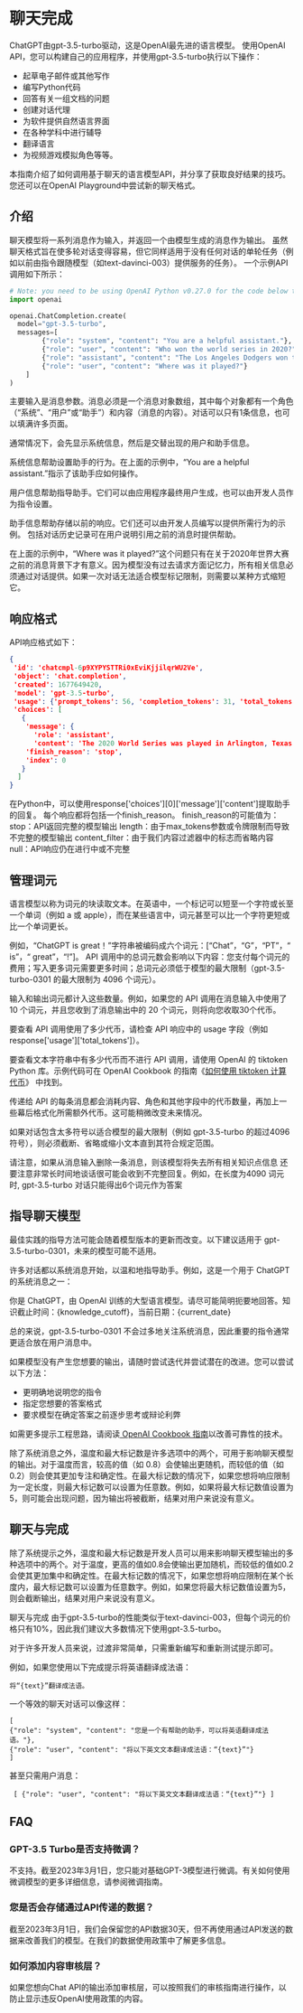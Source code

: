 # 聊天完成

ChatGPT由gpt-3.5-turbo驱动，这是OpenAI最先进的语言模型。 使用OpenAI API，您可以构建自己的应用程序，并使用gpt-3.5-turbo执行以下操作：&#x20;

* 起草电子邮件或其他写作&#x20;
* 编写Python代码&#x20;
* 回答有关一组文档的问题&#x20;
* 创建对话代理&#x20;
* 为软件提供自然语言界面&#x20;
* 在各种学科中进行辅导&#x20;
* 翻译语言&#x20;
* 为视频游戏模拟角色等等。&#x20;

本指南介绍了如何调用基于聊天的语言模型API，并分享了获取良好结果的技巧。您还可以在OpenAI Playground中尝试新的聊天格式。

## 介绍

聊天模型将一系列消息作为输入，并返回一个由模型生成的消息作为输出。 虽然聊天格式旨在使多轮对话变得容易，但它同样适用于没有任何对话的单轮任务（例如以前由指令跟随模型（如text-davinci-003）提供服务的任务）。 一个示例API调用如下所示：

```python
# Note: you need to be using OpenAI Python v0.27.0 for the code below to work
import openai

openai.ChatCompletion.create(
  model="gpt-3.5-turbo",
  messages=[
        {"role": "system", "content": "You are a helpful assistant."},
        {"role": "user", "content": "Who won the world series in 2020?"},
        {"role": "assistant", "content": "The Los Angeles Dodgers won the World Series in 2020."},
        {"role": "user", "content": "Where was it played?"}
    ]
)
```

主要输入是消息参数。消息必须是一个消息对象数组，其中每个对象都有一个角色（“系统”、“用户”或“助手”）和内容（消息的内容）。对话可以只有1条信息，也可以填满许多页面。

&#x20;通常情况下，会先显示系统信息，然后是交替出现的用户和助手信息。&#x20;

系统信息帮助设置助手的行为。在上面的示例中，“You are a helpful assistant.”指示了该助手应如何操作。&#x20;

用户信息帮助指导助手。它们可以由应用程序最终用户生成，也可以由开发人员作为指令设置。&#x20;

助手信息帮助存储以前的响应。它们还可以由开发人员编写以提供所需行为的示例。 包括对话历史记录可在用户说明引用之前的消息时提供帮助。

在上面的示例中，“Where was it played?”这个问题只有在关于2020年世界大赛之前的消息背景下才有意义。因为模型没有过去请求方面记忆力，所有相关信息必须通过对话提供。如果一次对话无法适合模型标记限制，则需要以某种方式缩短它。

## 响应格式

API响应格式如下：

```json
{
 'id': 'chatcmpl-6p9XYPYSTTRi0xEviKjjilqrWU2Ve',
 'object': 'chat.completion',
 'created': 1677649420,
 'model': 'gpt-3.5-turbo',
 'usage': {'prompt_tokens': 56, 'completion_tokens': 31, 'total_tokens': 87},
 'choices': [
   {
    'message': {
      'role': 'assistant',
      'content': 'The 2020 World Series was played in Arlington, Texas at the Globe Life Field, which was the new home stadium for the Texas Rangers.'},
    'finish_reason': 'stop',
    'index': 0
   }
  ]
}
```

在Python中，可以使用response\['choices']\[0]\['message']\['content']提取助手的回复。 每个响应都将包括一个finish\_reason。 finish\_reason的可能值为： stop：API返回完整的模型输出 length：由于max\_tokens参数或令牌限制而导致不完整的模型输出 content\_filter：由于我们内容过滤器中的标志而省略内容 null：API响应仍在进行中或不完整

## 管理词元

语言模型以称为词元的块读取文本。在英语中，一个标记可以短至一个字符或长至一个单词（例如 a 或 apple），而在某些语言中，词元甚至可以比一个字符更短或比一个单词更长。&#x20;

例如，“ChatGPT is great！”字符串被编码成六个词元：\[“Chat”，“G”，“PT”，“ is”，“ great”，“!”]。 API 调用中的总词元数会影响以下内容：您支付每个词元的费用；写入更多词元需要更多时间；总词元必须低于模型的最大限制（gpt-3.5-turbo-0301 的最大限制为 4096 个词元）。&#x20;

输入和输出词元都计入这些数量。例如，如果您的 API 调用在消息输入中使用了 10 个词元，并且您收到了消息输出中的 20 个词元，则将向您收取30个代币。&#x20;

要查看 API 调用使用了多少代币，请检查 API 响应中的 usage 字段（例如 response\['usage']\['total\_tokens']）。

&#x20;要查看文本字符串中有多少代币而不进行 API 调用，请使用 OpenAI 的 tiktoken Python 库。示例代码可在 OpenAI Cookbook 的指南《[如何使用 tiktoken 计算代币](https://github.com/openai/openai-cookbook/blob/main/examples/How\_to\_count\_tokens\_with\_tiktoken.ipynb)》 中找到。&#x20;

传递给 API 的每条消息都会消耗内容、角色和其他字段中的代币数量，再加上一些幕后格式化所需额外代币。这可能稍微改变未来情况。&#x20;

如果对话包含太多符号以适合模型的最大限制（例如 gpt-3.5-turbo 的超过4096 符号），则必须截断、省略或缩小文本直到其符合规定范围。

请注意，如果从消息输入删除一条消息，则该模型将失去所有相关知识点信息 还要注意非常长时间地谈话很可能会收到不完整回复。例如，在长度为4090 词元时, gpt-3.5-turbo 对话只能得出6个词元作为答案

## 指导聊天模型&#x20;

最佳实践的指导方法可能会随着模型版本的更新而改变。以下建议适用于 gpt-3.5-turbo-0301，未来的模型可能不适用。

许多对话都以系统消息开始，以温和地指导助手。例如，这是一个用于 ChatGPT 的系统消息之一：

你是 ChatGPT，由 OpenAI 训练的大型语言模型。请尽可能简明扼要地回答。知识截止时间：{knowledge\_cutoff}，当前日期：{current\_date}

总的来说，gpt-3.5-turbo-0301 不会过多地关注系统消息，因此重要的指令通常更适合放在用户消息中。

如果模型没有产生您想要的输出，请随时尝试迭代并尝试潜在的改进。您可以尝试以下方法：

* 更明确地说明您的指令&#x20;
* 指定您想要的答案格式&#x20;
* 要求模型在确定答案之前逐步思考或辩论利弊&#x20;

如需更多提示工程思路，请阅读[ OpenAI Cookbook 指南](https://github.com/openai/openai-cookbook/blob/main/techniques\_to\_improve\_reliability.md)以改善可靠性的技术。

除了系统消息之外，温度和最大标记数是许多选项中的两个，可用于影响聊天模型的输出。对于温度而言，较高的值（如 0.8）会使输出更随机，而较低的值（如 0.2）则会使其更加专注和确定性。在最大标记数的情况下，如果您想将响应限制为一定长度，则最大标记数可以设置为任意数。例如，如果将最大标记数值设置为 5，则可能会出现问题，因为输出将被截断，结果对用户来说没有意义。

## 聊天与完成

除了系统提示之外，温度和最大标记数是开发人员可以用来影响聊天模型输出的多种选项中的两个。对于温度，更高的值如0.8会使输出更加随机，而较低的值如0.2会使其更加集中和确定性。在最大标记数的情况下，如果您想将响应限制在某个长度内，最大标记数可以设置为任意数字。例如，如果您将最大标记数值设置为5，则会截断输出，结果对用户来说没有意义。

聊天与完成 由于gpt-3.5-turbo的性能类似于text-davinci-003，但每个词元的价格只有10%，因此我们建议大多数情况下使用gpt-3.5-turbo。

对于许多开发人员来说，过渡非常简单，只需重新编写和重新测试提示即可。

例如，如果您使用以下完成提示将英语翻译成法语：

```
将“{text}”翻译成法语。 
```

一个等效的聊天对话可以像这样：

```
[ 
{"role": "system", "content": "您是一个有帮助的助手，可以将英语翻译成法语。"}, 
{"role": "user", "content": "将以下英文文本翻译成法语：“{text}”"} 
]
```

甚至只需用户消息：

```
 [ {"role": "user", "content": "将以下英文文本翻译成法语：“{text}”"} ]
```



## FAQ

### GPT-3.5 Turbo是否支持微调？

不支持。截至2023年3月1日，您只能对基础GPT-3模型进行微调。有关如何使用微调模型的更多详细信息，请参阅微调指南。

### 您是否会存储通过API传递的数据？

截至2023年3月1日，我们会保留您的API数据30天，但不再使用通过API发送的数据来改善我们的模型。在我们的数据使用政策中了解更多信息。

### 如何添加内容审核层？

如果您想向Chat API的输出添加审核层，可以按照我们的审核指南进行操作，以防止显示违反OpenAI使用政策的内容。

